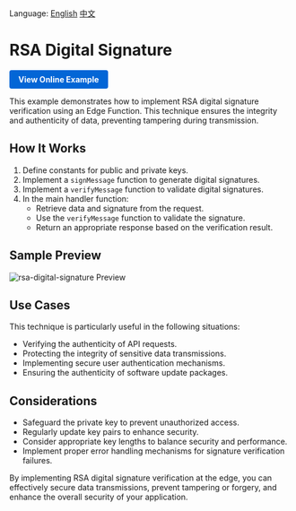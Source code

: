 <div align="left">
  Language:
  <a title="English" href="README.md">English</a>
  <a title="中文" href="README.zh-CN.md">中文</a>
</div>

# RSA Digital Signature

<a href="https://edgeone.ai/developer/examples/hub-rsadigitalsignature" style="display: inline-block; background-color: #0366d6; color: white; padding: 8px 16px; text-decoration: none; border-radius: 4px; font-weight: bold;">View Online Example</a>

This example demonstrates how to implement RSA digital signature verification using an Edge Function. This technique ensures the integrity and authenticity of data, preventing tampering during transmission.

## How It Works

1. Define constants for public and private keys.
2. Implement a `signMessage` function to generate digital signatures.
3. Implement a `verifyMessage` function to validate digital signatures.
4. In the main handler function:
   - Retrieve data and signature from the request.
   - Use the `verifyMessage` function to validate the signature.
   - Return an appropriate response based on the verification result.

## Sample Preview

![rsa-digital-signature Preview](../assets/images/rsa-digital-signature.avif)

## Use Cases

This technique is particularly useful in the following situations:

- Verifying the authenticity of API requests.
- Protecting the integrity of sensitive data transmissions.
- Implementing secure user authentication mechanisms.
- Ensuring the authenticity of software update packages.

## Considerations

- Safeguard the private key to prevent unauthorized access.
- Regularly update key pairs to enhance security.
- Consider appropriate key lengths to balance security and performance.
- Implement proper error handling mechanisms for signature verification failures.

By implementing RSA digital signature verification at the edge, you can effectively secure data transmissions, prevent tampering or forgery, and enhance the overall security of your application.